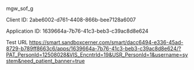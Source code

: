 mgw_sof_g

Client ID: 2abe6002-d761-4408-866b-bee7128a6007

Application ID: 1639664a-7b76-41c3-beb3-c39ac8d8e624

Test URL
https://smart.sandboxcerner.com/smart/dacc6494-e336-45ad-8729-b789ff8663c6/apps/1639664a-7b76-41c3-beb3-c39ac8d8e624/?PAT_PersonId=12508028&VIS_EncntrId=19&USR_PersonId=1&username=system&need_patient_banner=true
